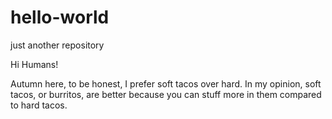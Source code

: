 # hello-world
just another repository

Hi Humans!

Autumn here, to be honest, I prefer soft tacos over hard. In my opinion, soft tacos, or burritos, are better because you can stuff more in them compared to hard tacos.
